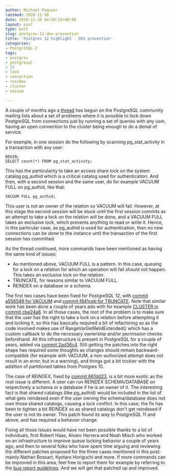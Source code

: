 ```yaml
---
author: Michael Paquier
lastmod: 2018-11-30
date: 2018-11-30 04:50:22+00:00
layout: post
type: post
slug: postgres-12-dos-prevention
title: 'Postgres 12 highlight - DOS prevention'
categories:
- PostgreSQL-2
tags:
- postgres
- postgresql
- 12
- lock
- connection
- reindex
- cluster
- vacuum

---
```


A couple of months ago a
[thread](https://www.postgresql.org/message-id/152512087100.19803.12733865831237526317@wrigleys.postgresql.org)
has begun on the PostgreSQL community mailing lists about a set of
problems where it is possible to lock down PostgreSQL from connections
just by running a set of queries with any user, having an open connection
to the cluster being enough to do a denial of service.

For example, in one session do the following by scanning pg\_stat\_activity
in a transaction with any user:

    BEGIN;
    SELECT count(*) FROM pg_stat_activity;

This has the particularity to take an access share lock on the system
catalog pg\_authid which is a critical catalog used for authentication.
And then, with a second session and the same user, do for example VACUUM
FULL on pg\_authid, like that:

    VACUUM FULL pg_authid;

This user is not an owner of the relation so VACUUM will fail.  However,
at this stage the second session will be stuck until the first session
commits as an attempt to take a lock on the relation will be done, and a
VACUUM FULL takes an exclusive lock, which prevents anything to read or
write it.  Hence, in this particular case, as pg\_authid is used for
authentication, then no new connections can be done to the instance until
the transaction of the first session has committed.

As the thread continued, more commands have been mentioned as having
the same kind of issues:

  * As mentioned above, VACUUM FULL is a pattern.  In this case, queuing
  for a lock on a relation for which an operation will fail should not
  happen.  This takes an exclusive lock on the relation.
  * TRUNCATE, for reasons similar to VACUUM FULL.
  * REINDEX on a database or a schema.

The first two cases have been fixed for PostgreSQL 12, with
[commit a556549 for VACUUM](https://git.postgresql.org/pg/commitdiff/a556549)
and [commit f841ceb for TRUNCATE](https://git.postgresql.org/pg/commitdiff/f841ceb).
Note that similar work has been done a couple of years ado with for example
[CLUSTER in commit cbe24a6](https://git.postgresql.org/pg/commitdiff/cbe24a6).
In all those cases, the root of the problem is to make sure that the user
has the right to take a lock on a relation before attempting it and locking
it, so this has basically required a bit of refactoring so as the code
involved makes use of RangeVarGetRelidExtended() which has a custom callback
to do the necessary ownership and/or permission checks beforehand.  All this
infrastructure is present in PostgreSQL for a couple of years, added via
[commit 2ad36c4](https://git.postgresql.org/pg/commitdiff/2ad36c4).  Still
getting the patches into the right shape has required some thoughts as
changes should remain backward-compatible (for example with VACUUM, a
non-authorized attempt does not result in an error, but in a warning),
and things got a bit trickier with the addition of partitioned tables from
Postgres 10.

The case of REINDEX, fixed by
[commit 661dd23](https://git.postgresql.org/pg/commitdiff/661dd23), is a
bit more exotic as the root issue is different.  A user can run REINDEX
SCHEMA/DATABASE on respectively a schema or a database if he is an owner
of it.  The interesting fact is that shared catalogs (like pg\_authid) would
be included in the list of what gets reindexed even if the user owning the
schema/database does not own those shared catalogs, causing a lock conflict.
In this case, the fix has been to tighten a bit REINDEX so as shared catalogs
don't get reindexed if the user is not its owner.  This patch found its way
to PostgreSQL 11 and above, and has required a behavior change.

Fixing all those issues would have not been possible thanks to a lot of
individuals, first Robert Haas, Alvaro Herrera and Noah Misch who worked on an
infrastructure to improve queue locking behavior a couple of years ago, and
then to several folks who have spent time arguing and reviewing the different
patches proposed for the three cases mentioned in this post: mainly Nathan
Bossart, Kyotaro Horiguchi and more.  If more commands can be improved in
this area, feel free to report them for example by referring to the
[bug report guidelines](https://www.postgresql.org/docs/current/bug-reporting.html#id-1.3.8.7).
And we will get that patched up and improved.
